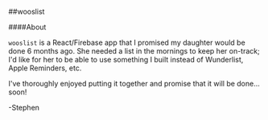 ##wooslist

####About

`wooslist` is a React/Firebase app that I promised my daughter would be done 6 months ago. She needed a list in the mornings to keep her on-track; I'd like for her to be able to use something I built instead of Wunderlist, Apple Reminders, etc. 

I've thoroughly enjoyed putting it together and promise that it will be done... soon!

-Stephen